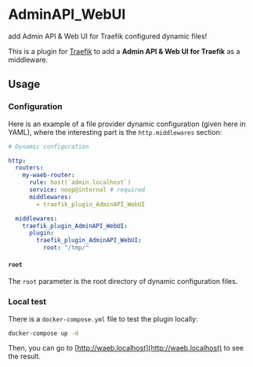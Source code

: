 # AdminAPI_WebUI

add Admin API & Web UI for Traefik configured dynamic files!

This is a plugin for [Traefik](https://traefik.io) to add a **Admin API & Web UI for Traefik** as a middleware.

## Usage

### Configuration

Here is an example of a file provider dynamic configuration (given here in
YAML), where the interesting part is the `http.middlewares` section:

```yaml
# Dynamic configuration

http:
  routers:
    my-waeb-router:
      rule: host(`admin.localhost`)
      service: noop@internal # required
      middlewares:
        - traefik_plugin_AdminAPI_WebUI

  middlewares:
    traefik_plugin_AdminAPI_WebUI:
      plugin:
        traefik_plugin_AdminAPI_WebUI:
          root: "/tmp/"
```

#### `root`

The `root` parameter is the root directory of dynamic configuration files.

### Local test

There is a `docker-compose.yml` file to test the plugin locally:

```bash
docker-compose up -d
```

Then, you can go to [http://waeb.localhost](http://waeb.localhost) to see the
result.
